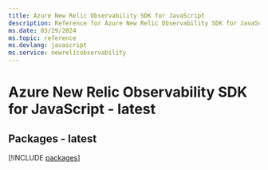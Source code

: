 ```yaml
---
title: Azure New Relic Observability SDK for JavaScript
description: Reference for Azure New Relic Observability SDK for JavaScript
ms.date: 03/29/2024
ms.topic: reference
ms.devlang: javascript
ms.service: newrelicobservability
---
```

# Azure New Relic Observability SDK for JavaScript - latest
## Packages - latest
[!INCLUDE [packages](new-relic-observability-index.md)]